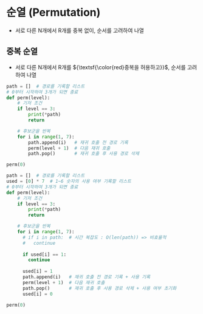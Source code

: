# 순열 (Permutation)
- 서로 다른 N개에서 R개를 중복 없이, 순서를 고려하여 나열

## 중복 순열
- 서로 다른 N개에서 R개를 ${\textsf{\color{red}중복을 허용하고}}$, 순서를 고려하여 나열

```py
path = []  # 경로를 기록할 리스트
# 0부터 시작하여 3개가 되면 종료
def perm(level):
    # 기저 조건
    if level == 3:
        print(*path)
        return

    # 후보군을 반복
    for i in range(1, 7):
        path.append(i)   # 재귀 호출 전 경로 기록
        perm(level + 1)  # 다음 재귀 호출
        path.pop()       # 재귀 호출 후 사용 경로 삭제

perm(0)
```

```py
path = []  # 경로를 기록할 리스트
used = [0] * 7  # 1~6 숫자의 사용 여부 기록할 리스트
# 0부터 시작하여 3개가 되면 종료
def perm(level):
    # 기저 조건
    if level == 3:
        print(*path)
        return

    # 후보군을 반복
    for i in range(1, 7):
      # if i in path:  # 시간 복잡도 : O(len(path)) => 비효율적
      #   continue
      
      if used[i] == 1:
        continue
      
      used[i] = 1
      path.append(i)   # 재귀 호출 전 경로 기록 + 사용 기록
      perm(level + 1)  # 다음 재귀 호출
      path.pop()       # 재귀 호출 후 사용 경로 삭제 + 사용 여부 초기화
      used[i] = 0

perm(0)
```